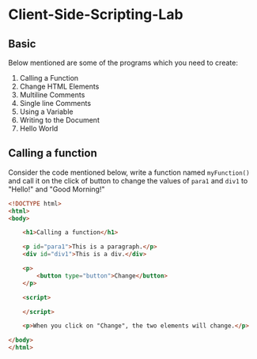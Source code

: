 # Client-Side-Scripting-Lab

## Basic
Below mentioned are some of the programs which you need to create:

1. Calling a Function
1. Change HTML Elements
1. Multiline Comments
1. Single line Comments
1. Using a Variable
1. Writing to the Document
1. Hello World

## Calling a function
Consider the code mentioned below, write a function named `myFunction()` and call it on the click of button to change the values of `para1` and `div1` to "Hello!" and "Good Morning!"

```HTML
<!DOCTYPE html>
<html>
<body>

	<h1>Calling a function</h1>

	<p id="para1">This is a paragraph.</p>
	<div id="div1">This is a div.</div>

	<p>
		<button type="button">Change</button>
	</p>

	<script>

	</script>

	<p>When you click on "Change", the two elements will change.</p>

</body>
</html>
```
